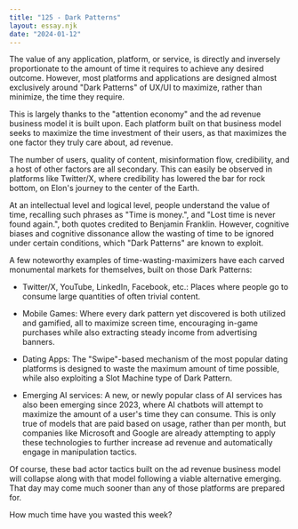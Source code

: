 ```yaml
---
title: "125 - Dark Patterns"
layout: essay.njk
date: "2024-01-12"
---
```


The value of any application, platform, or service, is directly and inversely proportionate to the amount of time it requires to achieve any desired outcome. However, most platforms and applications are designed almost exclusively around "Dark Patterns" of UX/UI to maximize, rather than minimize, the time they require.

This is largely thanks to the "attention economy" and the ad revenue business model it is built upon. Each platform built on that business model seeks to maximize the time investment of their users, as that maximizes the one factor they truly care about, ad revenue.

The number of users, quality of content, misinformation flow, credibility, and a host of other factors are all secondary. This can easily be observed in platforms like Twitter/X, where credibility has lowered the bar for rock bottom, on Elon's journey to the center of the Earth.

At an intellectual level and logical level, people understand the value of time, recalling such phrases as "Time is money.", and "Lost time is never found again.", both quotes credited to Benjamin Franklin. However, cognitive biases and cognitive dissonance allow the wasting of time to be ignored under certain conditions, which "Dark Patterns" are known to exploit.

A few noteworthy examples of time-wasting-maximizers have each carved monumental markets for themselves, built on those Dark Patterns:

- Twitter/X, YouTube, LinkedIn, Facebook, etc.: Places where people go to consume large quantities of often trivial content.

- Mobile Games: Where every dark pattern yet discovered is both utilized and gamified, all to maximize screen time, encouraging in-game purchases while also extracting steady income from advertising banners.

- Dating Apps: The "Swipe"-based mechanism of the most popular dating platforms is designed to waste the maximum amount of time possible, while also exploiting a Slot Machine type of Dark Pattern.

- Emerging AI services: A new, or newly popular class of AI services has also been emerging since 2023, where AI chatbots will attempt to maximize the amount of a user's time they can consume. This is only true of models that are paid based on usage, rather than per month, but companies like Microsoft and Google are already attempting to apply these technologies to further increase ad revenue and automatically engage in manipulation tactics.

Of course, these bad actor tactics built on the ad revenue business model will collapse along with that model following a viable alternative emerging. That day may come much sooner than any of those platforms are prepared for.

How much time have you wasted this week?
